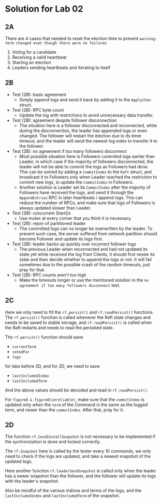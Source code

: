 # Solution for Lab 02

## 2A

There are 4 cases that needed to reset the election time to prevent `warning: term changed even though there were no failures`

1. Voting for a candidate
2. Receiving a valid heartbeat
3. Starting an election
4. Leaders sending heartbeats and iterating to itself

## 2B

- Test (2B): basic agreement
  - Simply append logs and send it back by adding it to the `ApplyChan` struct.
- Test (2B): RPC byte count
  - Update the log with restrictions to avoid unnecessary data transfer.
- Test (2B): agreement despite follower disconnection
  - The situation here is a follower disconnected and reconnected, while during the disconnection, the leader has appended logs or even changed. The follower will restart the election due to its timer timeout, and the leader will send the newest log index to transfer it to the follower.
- Test (2B): no agreement if too many followers disconnect
  - Most possible situation here is Followers commited logs earlier than Leader, in which case if the majority of followers disconnected, the leader will not be able to commit the logs as Followers had done. This can be solved by adding a `CommitIndex` to the `Raft` struct, and broadcast it to Followers only when Leader reached the restriction to commit new logs, to update the `CommitIndex` in Followers.
  - Another solution is Leader set its `CommitIndex` after the majority of Followers have received the logs, and send it through the `AppendEntries` RPC in later heartbeats / append logs. This can reduce the number of RPCs, and make sure that logs of Followers is always updated slower than Leader.
- Test (2B): concurrent Start()s
  - Use mutex at every corner that you think it is necessary.
- Test (2B): rejoin of partitioned leader
  - The committed logs can no longer be overwritten by the leader. To prevent such case, the server suffered from network partition should become Follower and update its logs first.
- Test (2B): leader backs up quickly over incorrect follower logs
  - The previous Leader when reconnected and had not updated its state yet while received the log from Clients, it should first renew its state and then decide whether to append the logs or not. It will fail sometimes due to the possible crash of the random timeouts, just pray for that.
- Test (2B): RPC counts aren't too high
  - Make the timeouts longer or use the mentioned solution in the `no agreement if too many followers disconnect` test.

## 2C

Here we only need to fill the `rf.persist()` and `rf.readPersist()` functions. The `rf.persist()` function is called whenever the Raft state changes and needs to be saved to stable storage, and `rf.readPersist()` is called when the Raft restarts and needs to read the persisted state.

The `rf.persist()` function should save:

- `currentTerm`
- `votedFor`
- `logs`

for labs before 2D, and for 2D, we need to save:

- `lastIncludedIndex`
- `lastIncludedTerm`

And the above values should be decoded and read in `rf.readPersist()`.

For `figure8 & figure8(unreliable)`, make sure that the `commitIndex` is updated only when the `term` of the Command is the same as the logged term, and newer than the `commitIndex`. After that, pray for it.

## 2D

The function `rf.CondInstallSnapshot` is not necessary to be implemented if the sychronization is done and locked correctly.

The `rf.Snapshot` here is called by the tester every 10 commands, we only need to check if the logs are updated, and take a newest snapshot of the updated logs.

Here another function `rf.leaderSendSnapshot` is called only when the leader has a newer snapshot than the follower, and the follower will update its logs with the leader's snapshot.

Also be mindful of the various indices and terms of the logs, and the `lastIncludedIndex` and `lastIncludedTerm` of the snapshot.
